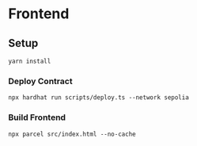 # Frontend

## Setup

`yarn install`

### Deploy Contract

`npx hardhat run scripts/deploy.ts --network sepolia`

### Build Frontend

`npx parcel src/index.html --no-cache`
